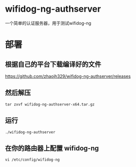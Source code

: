 # wifidog-ng-authserver
一个简单的认证服务器，用于测试wifidog-ng

# 部署
## 根据自己的平台下载编译好的文件

https://github.com/zhaojh329/wifidog-ng-authserver/releases

## 然后解压

    tar zxvf wifidog-ng-authserver-x64.tar.gz

## 运行

    ./wifidog-ng-authserver

## 在你的路由器上配置  wifidog-ng 

	vi /etc/config/wifidog-ng
